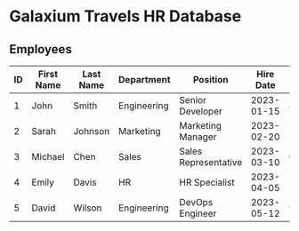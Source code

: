 # Galaxium Travels HR Database

## Employees

| ID | First Name | Last Name | Department | Position | Hire Date | Salary |
|----|------------|-----------|------------|----------|-----------|---------|
| 1 | John | Smith | Engineering | Senior Developer | 2023-01-15 | 85000 |
| 2 | Sarah | Johnson | Marketing | Marketing Manager | 2023-02-20 | 78000 |
| 3 | Michael | Chen | Sales | Sales Representative | 2023-03-10 | 65000 |
| 4 | Emily | Davis | HR | HR Specialist | 2023-04-05 | 72000 |
| 5 | David | Wilson | Engineering | DevOps Engineer | 2023-05-12 | 90000 | 